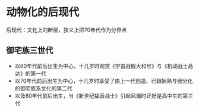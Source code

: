 # 动物化的后现代

后现代：文化上的断层，狭义上把70年代作为分界点

## 御宅族三世代

- 以60年代前后出生为中心，十几岁时观赏《宇宙战舰大和号》与《机动战士高达》的第一代
- 以70年代前后出生为中心，十几岁时享受了由上一代创造、已趋娴熟与细分化的御宅族系文化的第二代
- 以及80年代前后出生，当《新世纪福音战士》引起风潮时正好是高中生的第三代

